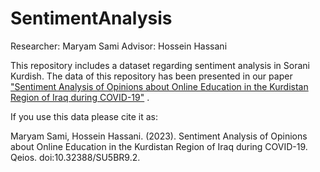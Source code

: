 # SentimentAnalysis

Researcher: Maryam Sami
Advisor: Hossein Hassani

This repository includes a dataset regarding sentiment analysis in Sorani Kurdish.
The data of this repository has been presented in our paper ["Sentiment Analysis of Opinions about Online Education in the Kurdistan Region of Iraq during COVID-19"](https://www.qeios.com/read/SU5BR9.2) .

If you use this data please cite it as:

Maryam Sami, Hossein Hassani. (2023). Sentiment Analysis of Opinions about Online Education in the Kurdistan Region of Iraq during COVID-19. Qeios. doi:10.32388/SU5BR9.2.
